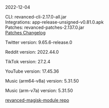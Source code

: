 2022-12-04
  
CLI: revanced-cli-2.17.0-all.jar  
Integrations: app-release-unsigned-v0.81.0.apk  
Patches: revanced-patches-2.137.0.jar  
[Patches Changelog](https://github.com/revanced/revanced-patches/releases/tag/v2.137.0)  

Twitter version: 9.65.6-release.0  

Reddit version: 2022.44.0  

TikTok version: 27.2.4  

YouTube version: 17.45.36  

Music (arm64-v8a) version: 5.31.50  

Music (arm-v7a) version: 5.31.50  

[revanced-magisk-module repo](https://github.com/j-hc/revanced-magisk-module)

